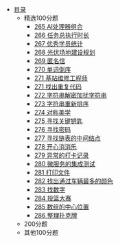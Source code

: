* [目录](README.md)
    * 精选100分题
      * [265 AI处理器组合](choice100/265_AI-Processor-Combination.md)
      * [266 任务总执行时长](choice100/266_task-execute-total-time.md)  
      * [267 优秀学员统计](choice100/267_count-outstanding-students.md)  
      * [268 光伏场地建设规划](choice100/268_PV-site-construction-plan.md)  
      * [269 匿名信](choice100/269_anonymous-letter.md)  
      * [270 单词倒序](choice100/270_reverse-words.md)
      * [271 基站维修工程师](choice100/271_base-station-maintenance-engineer.md)
      * [271 找出重复代码](choice100/271_find-duplicate-codes.md)
      * [272 字符串解密加扰字符串](choice100/272_decrypt-string.md)
      * [273 字符串重新排序](choice100/273_rearrange-string.md)
      * [274 对称美学](choice100/274_symmetric-string.md)
      * [275 寻找关键钥匙](choice100/275_find-important-keys.md)
      * [276 寻找密码](choice100/276_find-key.md)
      * [277 寻找链表的中间结点](choice100/277_find-the-middle-node-of-the-linked-list.md)
      * [278 开心消消乐](choice100/278_have-fun.md)
      * [279 异常的打卡记录](choice100/279_abnormal-attendance-records.md)
      * [280 微服务的集成测试](choice100/280_integration-testing-of-microservices.md)  
      * [281 打印文件](choice100/281_print-file.md)
      * [282 找出通过车辆最多的颜色](choice100/282_count-vehicle-colors.md)
      * [283 找数字](choice100/283_find-number.md)
      * [284 投篮大赛](choice100/284_shooting-competition.md)
      * [285 数组的中心位置](choice100/285_the-middle-position-of-array.md)
      * [286 整理扑克牌](choice100/286_adjust-poker.md)
    * 200分题
    * 其他100分题